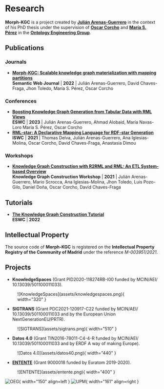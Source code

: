 # Research

**Morph-KGC** is a project created by **[Julián Arenas-Guerrero](https://orcid.org/0000-0002-3029-6469)** in the context of his PhD thesis under the supervision of **[Oscar Corcho](https://orcid.org/0000-0002-9260-0753)** and **[María S. Pérez](https://www.datsi.fi.upm.es/~mperez/)** in the **[Ontology Engineering Group](https://oeg.fi.upm.es/)**.

## Publications

### Journals

- **[Morph-KGC: Scalable knowledge graph materialization with mapping partitions](https://content.iospress.com/download/semantic-web/sw223135?id=semantic-web%2Fsw223135)**  
**Semantic Web Journal** | **2022** | Julián Arenas-Guerrero, David Chaves-Fraga, Jhon Toledo, María S. Pérez, Oscar Corcho

### Conferences

- **[Boosting Knowledge Graph Generation from Tabular Data with RML Views](https://oa.upm.es/73463/1/_2023___ESWC__RML_Tabular_Views.pdf)**  
**ESWC** | **2023** | Julián Arenas-Guerrero, Ahmad Alobaid, María Navas-Loro María S. Pérez, Oscar Corcho
- **[RML-star: A Declarative Mapping Language for RDF-star Generation](http://ceur-ws.org/Vol-2980/paper374.pdf)**  
**ISWC** | **2021** | Thomas Delva, Julián Arenas-Guerrero, Ana Iglesias-Molina, Oscar Corcho, David Chaves-Fraga, Anastasia Dimou

### Workshops

- **[Knowledge Graph Construction with R2RML and RML: An ETL System-based Overview](http://ceur-ws.org/Vol-2873/paper11.pdf)**  
**Knowledge Graph Construction Workshop** | **2021** | Julián Arenas-Guerrero, Mario Scrocca, Ana Iglesias-Molina, Jhon Toledo, Luis Pozo-Gilo, Daniel Doña, Oscar Corcho, David Chaves-Fraga

## Tutorials

- **[The Knowledge Graph Construction Tutorial](https://w3id.org/kg-construct/costdkg-eswc-tutorial)**  
**ESWC** | **2022**

## Intellectual Property

The source code of **Morph-KGC** is registered on the **Intellectual Property Registry of the Community of Madrid** under the reference _M-003951/2021_.

## Projects

- **KnowledgeSpaces** (Grant PID2020-118274RB-I00 funded by MCIN/AEI/ 10.13039/501100011033).
<figure markdown>
  ![KnowledgeSpaces](assets/knowledgespaces.png){ width="320" }
</figure>

- **SIGTRANS** (Grant PDC2021-120917-C22 funded by MCIN/AEI/ 10.13039/501100011033 and by the European Union NextGenerationEU/PRTR).
<figure markdown>
  ![SIGTRANS](assets/sigtrans.png){ width="510" }
</figure>

- **Datos 4.0** (Grant TIN2016-78011-C4-4-R funded by MCIN/AEI/ 10.13039/501100011033 and by ERDF A way of making Europe).
<figure markdown>
  ![Datos 4.0](assets/datos40.png){ width="440" }
</figure>

- **[ENTENTE](https://doi.org/10.3030/900018)** (Grant 9000018 funded by Euratom 2019-2020).
<figure markdown>
  ![ENTENTE](assets/entente.png){ width="400" }
</figure>

![OEG](assets/logo-oeg.png){ width="150" align=left } ![UPM](assets/logo-upm.png){ width="161" align=right }
